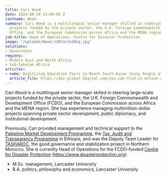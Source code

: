 ```yaml
---
title: Cari Wood
date: 2024-08-28 13:46:00 Z
lastname: Wood
summary: Cari Wood is a multilingual senior manager skilled in steering large-scale
  projects funded by the private sector, the U.K. Foreign Commonwealth and Development
  Office, and the European Commission across Africa and the MENA region.
job-title: Head of Operations, Centre for Disaster Protection
image: "/uploads/Wood,%20Cari%20sq.jpg"
solutions:
- Governance
regions:
- Middle East and North Africa
- Sub-Saharan Africa
articles:
- name: Digitizing Education Fairs to Reach South Asian Young People at Scale
  article_file: https://dai-global-digital.com/you-can-find-us-online-digitizing-education-fairs-to-reach-south-asian-youth-at-scale.html
---
```


Cari Wood is a multilingual senior manager skilled in steering large-scale projects funded by the private sector, the U.K. Foreign Commonwealth and Development Office (FCDO), and the European Commission across Africa and the MENA region. She has experience managing multimillion-dollar projects spanning private sector development, public diplomacy, and institutional development. 

Previously, Cari provided management and technical support to the [Palestine Market Development Programme](https://www.dai.com/our-work/projects/palestinian-market-development-programme-pmdp), the [Tax, Audit and Transparency Programme](https://www.dai.com/our-work/projects/ethiopia-tax-audit-and-transparency-programme-taut) in Ethiopia, and was the Deputy Team Leader for [TASHAROC](https://www.dai.com/our-work/projects/morocco-tasharoc), the good governance and stabilization project in Northern Morocco. She is currently Head of Operations for the FCDO-funded [Centre for Disaster Protection](https://www.dai.com/our-work/projects/worldwide-centre-for-disaster-protection) (https://www.disasterprotection.org).

* M.Sc. management, Lancaster University
* B.A. politics, philosophy and economics, Lancaster University

 